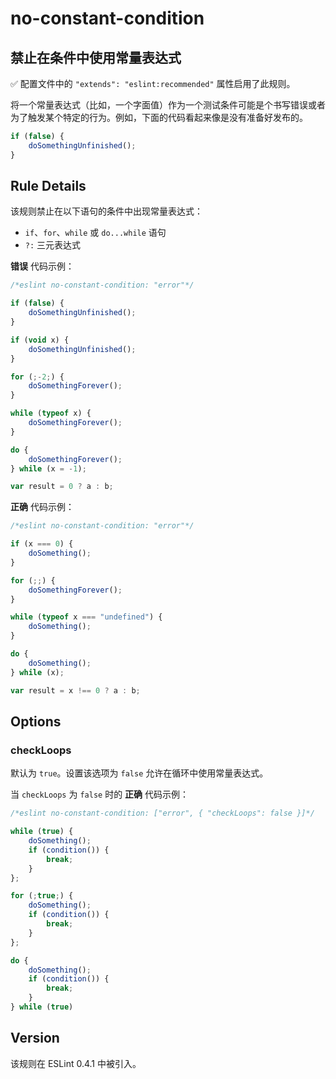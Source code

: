 # no-constant-condition

## 禁止在条件中使用常量表达式

✅ 配置文件中的 `"extends": "eslint:recommended"` 属性启用了此规则。

将一个常量表达式（比如，一个字面值）作为一个测试条件可能是个书写错误或者为了触发某个特定的行为。例如，下面的代码看起来像是没有准备好发布的。

``` js
if (false) {
    doSomethingUnfinished();
}
```

## Rule Details
该规则禁止在以下语句的条件中出现常量表达式：

* `if`、`for`、`while` 或 `do...while` 语句
* `?:` 三元表达式

**错误** 代码示例：

``` js
/*eslint no-constant-condition: "error"*/

if (false) {
    doSomethingUnfinished();
}

if (void x) {
    doSomethingUnfinished();
}

for (;-2;) {
    doSomethingForever();
}

while (typeof x) {
    doSomethingForever();
}

do {
    doSomethingForever();
} while (x = -1);

var result = 0 ? a : b;
```

**正确** 代码示例：

``` js
/*eslint no-constant-condition: "error"*/

if (x === 0) {
    doSomething();
}

for (;;) {
    doSomethingForever();
}

while (typeof x === "undefined") {
    doSomething();
}

do {
    doSomething();
} while (x);

var result = x !== 0 ? a : b;
```

## Options

### checkLoops

默认为 `true`。设置该选项为 `false` 允许在循环中使用常量表达式。

当 `checkLoops` 为 `false` 时的 **正确** 代码示例：

``` js
/*eslint no-constant-condition: ["error", { "checkLoops": false }]*/

while (true) {
    doSomething();
    if (condition()) {
        break;
    }
};

for (;true;) {
    doSomething();
    if (condition()) {
        break;
    }
};

do {
    doSomething();
    if (condition()) {
        break;
    }
} while (true)
```

## Version
该规则在 ESLint 0.4.1 中被引入。
